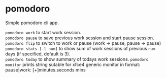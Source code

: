 # pomodoro
Simple pomodoro cli app.

`pomodoro work` to start work session.  
`pomodoro pause` to save previous work session and start pause session.  
`pomodoro flip` to switch to work or pause (work -> pause, pause -> pause)
`pomodoro stats [-l num]` to show sum of work sessions of previous `num` days (if specified, default is 3).  
`pomodoro today` to show summary of todays work sessions. 
`pomodoro monitor` prints string sutable for xfce4 generic monitor in format: pause|work: [+]minutes.seconds mins
